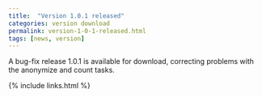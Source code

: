 ```yaml
---
title:  "Version 1.0.1 released"
categories: version download
permalink: version-1-0-1-released.html
tags: [news, version]
---
```


A bug-fix release 1.0.1 is available for download, correcting problems with the anonymize and count tasks.

{% include links.html %}
